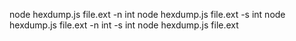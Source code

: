 node hexdump.js file.ext -n int
node hexdump.js file.ext -s int
node hexdump.js file.ext -n int -s int
node hexdump.js file.ext
